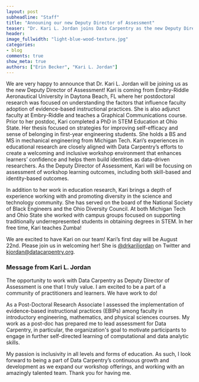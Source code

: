```yaml
---
layout: post
subheadline: "Staff"
title: "Announing our new Deputy Director of Assessment"
teaser: "Dr. Kari L. Jordan joins Data Carpentry as the new Deputy Director of Assessment"
header:
image_fullwidth: "light-blue-wood-texture.jpg"
categories:
- blog
comments: true
show_meta: true
authors: ["Erin Becker", "Kari L. Jordan"]
---
```


We are very happy to announce that Dr. Kari L. Jordan will be joining us as the new Deputy Director of Assessment! Kari is coming from Embry-Riddle Aeronautical University in Daytona Beach, FL where her postdoctoral research was focused on understanding the factors that influence faculty adoption of evidence-based instructional practices. She is also adjunct faculty at Embry-Riddle and teaches a Graphical Communications course. Prior to her postdoc, Kari completed a PhD in STEM Education at Ohio State. Her thesis focused on strategies for improving self-efficacy and sense of belonging in first-year engineering students. She holds a BS and MS in mechanical engineering from Michigan Tech. Kari’s experiences in educational research are closely aligned with Data Carpentry’s efforts to create a welcoming and inclusive workshop environment that enhances learners’ confidence and helps them build identities as data-driven researchers. As the Deputy Director of Assessment, Kari will be focusing on assessment of workshop learning outcomes, including both skill-based and identity-based outcomes. 

In addition to her work in education research, Kari brings a depth of experience working with and promoting diversity in the science and technology community. She has served on the board of the National Society of Black Engineers and the Ohio Diversity Council. At both Michigan Tech and Ohio State she worked with campus groups focused on supporting traditionally underrepresented students in obtaining degrees in STEM. In her free time, Kari teaches Zumba! 

We are excited to have Kari on our team! Kari’s first day will be August 22nd. Please join us in welcoming her! She is [@drkariljordan](https://twitter.com/drkariljordan) on Twitter and kjordan@datacarpentry.org.

### Message from Kari L. Jordan

The opportunity to work with Data Carpentry as Deputy Director of Assessment is one that I truly value. I am excited to be a part of a community of practitioners and learners. We have work to do! 

As a Post-Doctoral Research Associate I assessed the implementation of evidence-based instructional practices (EBIPs) among faculty in introductory engineering, mathematics, and physical sciences courses. My work as a post-doc has prepared me to lead assessment for Data Carpentry, in particular, the organization's goal to motivate participants to engage in further self-directed learning of computational and data analytic skills.

My passion is inclusivity in all levels and forms of education. As such, I look forward to being a part of Data Carpentry’s continuous growth and development as we expand our workshop offerings, and working with an amazingly talented team. Thank you for having me.